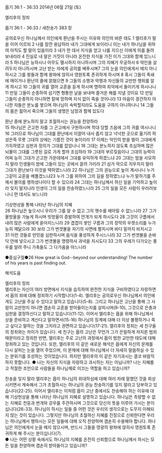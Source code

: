 욥기 36:1 - 36:33 
2014년 06월 21일 (토)

엘리후의 정죄



욥기 36:1 - 36:33 / 새찬송가 383 장


공의로우신 하나님께서 의인에게 환난을 주시는 이유와 의인의 바른 태도 
1 엘리후가 말을 이어 이르되 2 나를 잠깐 용납하라 내가 그대에게 보이리니 이는 내가 하나님을 위하여 아직도 할 말이 있음이라 3 내가 먼 데서 지식을 얻고 나를 지으신 이에게 의를 돌려보내리라 4 진실로 내 말은 거짓이 아니라 온전한 지식을 가진 이가 그대와 함께 있느니라 5 하나님은 능하시나 아무도 멸시하지 아니하시며 그의 지혜가 무궁하사 6 악인을 살려두지 아니하시며 고난 받는 자에게 공의를 베푸시며7 그의 눈을 의인에게서 떼지 아니하시고 그를 왕들과 함께 왕좌에 앉히사 영원토록 존귀하게 하시며 8 혹시 그들이 족쇄에 매이거나 환난의 줄에 얽혔으면 9 그들의 소행과 악행과 자신들의 교만한 행위를 알게 하시고 10 그들의 귀를 열어 교훈을 듣게 하시며 명하여 죄악에서 돌이키게 하시나니 11 만일 그들이 순종하여 섬기면 형통한 날을 보내며 즐거운 해를 지낼 것이요 12 만일 그들이 순종하지 아니하면 칼에 망하며 지식 없이 죽을 것이니라 13 마음이 경건하지 아니한 자들은 분노를 쌓으며 하나님이 속박할지라도 도움을 구하지 아니하나니 14 그들의 몸은 젊어서 죽으며 그들의 생명은 남창과 함께 있도다

환난 중에 분노하지 말고 초월하시는 권능을 찬양하라  
15 하나님은 곤고한 자를 그 곤고에서 구원하시며 학대 당할 즈음에 그의 귀를 여시나니 16 그러므로 하나님이 그대를 환난에서 이끌어 내사 좁지 않고 넉넉한 곳으로 옮기려 하셨은즉 무릇 그대의 상에는 기름진 것이 놓이리라 17 이제는 악인의 받을 벌이 그대에게 가득하였고 심판과 정의가 그대를 잡았나니 18 그대는 분노하지 않도록 조심하며 많은 뇌물이 그대를 그릇된 길로 가게 할까 조심하라 19 그대의 부르짖음이나 그대의 능력이 어찌 능히 그대가 곤고한 가운데에서 그대를 유익하게 하겠느냐 20 그대는 밤을 사모하지 말라 인생들이 밤에 그들이 있는 곳에서 끌려 가리라 21 삼가 악으로 치우치지 말라 그대가 환난보다 이것을 택하였느니라 22 하나님은 그의 권능으로 높이 계시나니 누가 그같이 교훈을 베풀겠느냐23 누가 그를 위하여 그의 길을 정하였느냐 누가 말하기를 주께서 불의를 행하셨나이다 할 수 있으랴 24 그대는 하나님께서 하신 일을 기억하고 높이라 잊지 말지니라 인생이 그의 일을 찬송하였느니라 25 그의 일을 모든 사람이 우러러보나니 먼 데서도 보느니라

기상현상을 통해 나타난 하나님의 지혜  
26 하나님은 높으시니 우리가 그를 알 수 없고 그의 햇수를 헤아릴 수 없느니라 27 그가 물방울을 가늘게 하시며 빗방울이 증발하여 안개가 되게 하시도다 28 그것이 구름에서 내려 많은 사람에게 쏟아지느니라 29 겹겹이 쌓인 구름과 그의 장막의 우렛소리를 누가 능히 깨달으랴 30 보라 그가 번갯불을 자기의 사면에 펼치시며 바다 밑까지 비치시고 31 이런 것들로 만민을 심판하시며 음식을 풍성하게 주시느니라 32 그가 번갯불을 손바닥 안에 넣으시고 그가 번갯불을 명령하사 과녁을 치시도다 33 그의 우레가 다가오는 풍우를 알려 주니 가축들도 그 다가옴을 아느니라


●중심구절●26 How great is God--beyond our understanding! The number of his years is past finding out.

해석도움





엘리후의 정죄  
엘리후는 자신이 여러 방면에서 지식을 습득하여 완전한 지식을 구비하였다고 자랑하면서 욥의 죄에 대해 정죄하기 시작합니다(1-4). 엘리후는 공의로우신 하나님께서 의인에게도 고난을 주실 수 있다고 말하고 있습니다(5-8). 그리고 하나님은 고난을 통해 그 사람이 교만한지 아니면 겸손히 교훈을 받아들이는지를 살피시며(9-10), 그것으로 은총과 심판을 결정하신다고 말하고 있습니다(11-12). 이어서 엘리후는 욥을 위해 하나님께서 상을 준비하고 계신다고 말하면서(15-16) 하나님의 징계에 대해 더 이상 불평하거나 죽고 싶다고 말하는 것을 그치라고 권면하고 있습니다(17-21). 엘리후의 정죄는 세 친구들의 정죄와는 차이가 있습니다. 세 친구는 욥의 고난은 무언가 그가 은밀하게 저지른 범죄 때문이라고 정죄한 반면, 엘리후는 주로 고난의 과정에서 욥이 범한 교만한 태도에 대해 정죄하고 있는 것입니다. 또한, 엘리후의 이 같은 새로운 해석은 욥에게 자신의 문제를 다시 살피는 눈을 열어 주었으며, 이 문제에 대해 하나님께서 더 자세히 말씀하실 수 있는 분위기를 조성하는 것이었습니다. 하지만 엘리후의 이 같은 자기과시는 결코 바람직하지 못합니다. 
● 나는 자신의 지식을 자랑하고 과시하는 자는 아닙니까? 나는 지혜롭고 적절한 조언으로 사람들을 하나님께로 이끄는 역할을 하고 있습니까?

찬송을 잊지 말라 
엘리후는 욥이 하나님의 위대하심에 대해 여러 차례 말했던 것을 회상시키면서 계속해서 그가 초월하시는 하나님의 권능 찬송하기를 잊지 말라고 당부하고 있습니다(22-25). 이어서 엘리후는 이처럼 욥이 고난 중에서도 찬송해야 하는 이유에 대해 기상현상을 통해 나타난 하나님의 지혜로 설명하고 있습니다. 하나님은 측량할 수 없는 지혜로 천둥과 번개와 강우를 주관하시며 그것으로 당신의 뜻을 이루어 가시는 분이십니다(26-33). 하나님이 하시는 일들 중 어떤 것은 우리의 생각으로는 도무지 이해되지 않는 것이 있습니다. 그렇지만 하나님의 초월하신 지혜를 진정으로 신뢰한다면 우리는 하나님께서 행하시는 모든 일들에 대해 오직 찬양하며 겸손히 수용해야 합니다. 하나님은 의인에게서 눈을 떼지 않으시며, 반드시 그들을 영광의 왕좌에 앉히사 영원토록 존귀하게 해 주시는 분이십니다(7).  
● 나는 어떤 상황 속에서도 하나님의 지혜를 온전히 신뢰함으로 하나님께서 하시는 모든 일을 찬양하며 겸손히 받아들이고 있습니까?